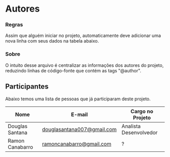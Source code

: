 Autores
=======

### Regras

Assim que alguém iniciar no projeto, automaticamente deve adicionar uma nova linha com seus dados na tabela abaixo.

### Sobre

O intuito desse arquivo é centralizar as informações dos autores do projeto, reduzindo linhas de código-fonte que contém as tags "@author".

## Participantes

Abaixo temos uma lista de pessoas que já participaram deste projeto.

Nome                              |  E-mail                          |  Cargo no Projeto         | 
--------------------------------- | -------------------------------- | ------------------------- |
Douglas Santana                   | douglasantana007@gmail.com       | Analista Desenvolvedor	 |
Ramon Canabarro                   | ramoncanabarro@gmail.com         |          ?                |


